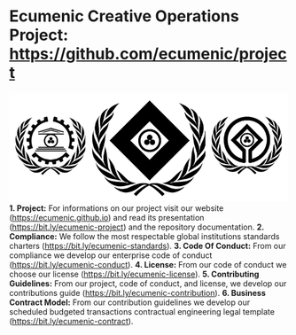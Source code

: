 # Ecumenic Creative Operations Project: https://github.com/ecumenic/project
![Our Logo](https://github.com/ecumenic/project/blob/master/Ecumenic%20Creative%20Operations%20Logo.png)
**1. Project:** For informations on our project visit our website (https://ecumenic.github.io) and read its presentation (https://bit.ly/ecumenic-project) and the repository documentation.
**2. Compliance:** We follow the most respectable global institutions standards charters (https://bit.ly/ecumenic-standards).
**3. Code Of Conduct:** From our compliance we develop our enterprise code of conduct (https://bit.ly/ecumenic-conduct).
**4. License:** From our code of conduct we choose our license (https://bit.ly/ecumenic-license).
**5. Contributing Guidelines:** From our project, code of conduct, and license, we develop our contributions guide (https://bit.ly/ecumenic-contribution).
**6. Business Contract Model:** From our contribution guidelines we develop our scheduled budgeted transactions contractual engineering legal template (https://bit.ly/ecumenic-contract).
